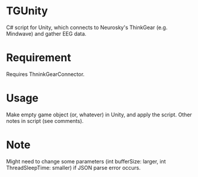 # TGUnity
C# script for Unity, which connects to Neurosky's ThinkGear  (e.g. Mindwave) and gather EEG data.

# Requirement
Requires ThninkGearConnector.

# Usage
Make empty game object (or, whatever) in Unity, and apply the script.
Other notes in script (see comments).

# Note
Might need to change some parameters (int bufferSize: larger, int ThreadSleepTime: smaller) if JSON parse error occurs.